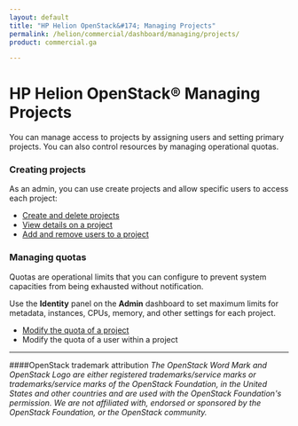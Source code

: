 ```yaml
---
layout: default
title: "HP Helion OpenStack&#174; Managing Projects"
permalink: /helion/commercial/dashboard/managing/projects/
product: commercial.ga

---
```

<!--UNDER REVISION-->

<script>

function PageRefresh {
onLoad="window.refresh"
}

PageRefresh();

</script>

<!--
<p style="font-size: small;"> <a href="/helion/commercial/ga1/install/">&#9664; PREV</a> | <a href="/helion/commercial/ga1/install-overview/">&#9650; UP</a> | <a href="/helion/commercial/ga1/">NEXT &#9654;</a> </p>
-->

# HP Helion OpenStack&#174; Managing Projects #

You can manage access to projects by assigning users and setting primary projects. You can also control resources by managing operational quotas.</p>

### Creating projects

As an admin, you can use create projects and allow specific users to access each project:</p>

* <a href="/helion/community/projects/creating/">Create and delete projects</a></li>
* <a href="/helion/community/projects/viewing/">View details on a project</a></li>
* <a href="/helion/community/projects/users/">Add and remove users to a project</a></li>

### Managing quotas 

Quotas are operational limits that you can configure to prevent system capacities from being exhausted without notification. </p>

Use the <strong>Identity</strong> panel on the <strong>Admin</strong> dashboard to set maximum limits for metadata, instances, CPUs, memory, and other settings for each project.</p>

* <a href="/helion/community/quotas/managing/">Modify the quota of a project</a></li>
* Modify the quota of a user within a project</li>


----
####OpenStack trademark attribution
*The OpenStack Word Mark and OpenStack Logo are either registered trademarks/service marks or trademarks/service marks of the OpenStack Foundation, in the United States and other countries and are used with the OpenStack Foundation's permission. We are not affiliated with, endorsed or sponsored by the OpenStack Foundation, or the OpenStack community.*